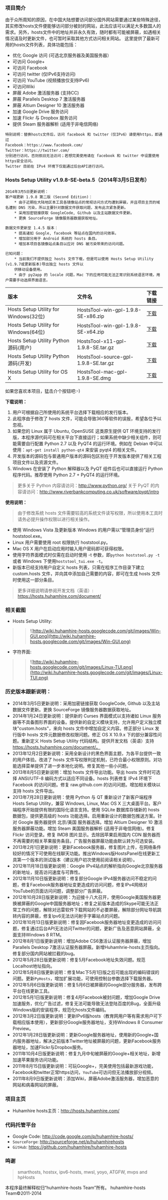 ### 项目简介 ###
由于众所周知的原因，在中国大陆想要访问部分国外网站需要通过某些特殊途径，其实修改hosts文件便能够访问部分被封的网站，此法应该可以满足大多数国人的需求。另外，hosts文件中的地址并非永久有效，随时都有可能被屏蔽，如遇相关情况请及时更新文件，也可暂时采取其他方式访问相关网站。
这里提供了最新可用的hosts文件列表，具体功能包括：
  * 优化 Google 访问 (可选北京服务器及美国服务器）
  * 可访问 Google+
  * 可访问 Facebook
  * 可访问 twitter (仅IPv6支持访问)
  * 可访问 YouTube (视频播放仅支持IPv6)
  * 可访问Wiki
  * 屏蔽 Adobe 激活服务器 (支持CC)
  * 屏蔽 Parallels Desktop 7 激活服务器
  * 屏蔽 Altium Designer 10 激活服务器
  * 加速 Google Drive 服务访问
  * 加速 Flickr 与 Dropbox 服务访问
  * 提供 Steam 服务器解析 (适用于非电信网络)

```
特别说明：替换hosts文件后，访问 facebook 和 twitter（仅IPv6）请使用https，即通过
Facebook：https://www.facebook.com/
Twitter：https://twitter.com/
分别进行访问，否则依旧无法访问；若想完美使用请在 facebook 和 twitter 中设置使用https安全访问。
Twitter 目前在 IPv4 环境下仅能通过后台API进行访问。
```

### Hosts Setup Utility v1.9.8-SE-beta.5（2014年3月5日发布） ###
```
2014年3月5日更新说明：
客户端更新 1.9.8 第二版 (Second Edition)：
    * 由于近期在大陆地区本工具各镜像站点的常规访问方式均遭到屏蔽，并且项目主页的域名遭到 DNS 污染，所以主要针对数据文件获取问题，发布此次紧急更新。
    * 采用加密链接获取 GoogleCode, Github 以及主站数据文件更新。
    * 更换 SourceForge 镜像服务器数据获取地址。

数据文件更新至 1.4.5 版本：
    * 提高诸如 Google, facebook 等站点在国内的访问效率。
    * 增加部分用于 Android 系统的 hosts 条目。
    * 增加本项目各镜像站点条目以应对 DNS 被污染带来的访问问题。

已知问题：
    * 当前我们不提供独立 hosts 文件下载，但是可以使用 Hosts Setup Utility (v1.9.7或更新版本)导出独立 hosts 文件以
    供移动设备使用。
    * 由于 py2app 的 locale 问题，Mac 下的应用可能无法正常识别系统语言环境，用户需要手动选择界面语言。
```
| **版本** | **文件名** | **下载链接** |
|:-----------|:--------------|:-----------------|
| Hosts Setup Utility for Windows(32位) | HostsTool-win-gpl-1.9.8-SE-x86.zip | [下载](https://huhamhire-hosts.googlecode.com/git-history/gh-pages/release/HostsTool-win-gpl-1.9.8-SE-x86.zip) |
| Hosts Setup Utility for Windows(64位) | HostsTool-win-gpl-1.9.8-SE-x64.zip | [下载](https://huhamhire-hosts.googlecode.com/git-history/gh-pages/release/HostsTool-win-gpl-1.9.8-SE-x64.zip) |
| Hosts Setup Utility Python 源码(用户) | HostsTool-x11-gpl-1.9.8-SE.tar.gz | [下载](https://huhamhire-hosts.googlecode.com/git-history/gh-pages/release/HostsTool-x11-gpl-1.9.8-SE.tar.gz) |
| Hosts Setup Utility Python 源码(开发) | HostsTool-source-gpl-1.9.8-SE.tar.gz | [下载](https://huhamhire-hosts.googlecode.com/git-history/gh-pages/release/HostsTool-source-gpl-1.9.8-SE.tar.gz) |
| Hosts Setup Utility for OS X | HostsTool-mac-gpl-1.9.8-SE.dmg | [下载](https://huhamhire-hosts.googlecode.com/git-history/gh-pages/release/HostsTool-mac-gpl-1.9.8-SE.dmg) |

如果您喜欢本项目，猛击介个按钮吧:-)

**下载说明：**
  1. 用户可根据自己所使用的系统平台选择下载相应的发行版本。
  1. 此程序由于修改了 hosts 文件，可能会导致360等软件的误报，希望各位予以忽视。
  1. 如果您的 Linux 属于 Ubuntu, OpenSUSE 这类原生提供 QT 环境支持的发行版，本程序源代码可在相关平台下直接运行；如果系统中缺少相关组件，则可能需要自行配置 Python 2.7 以及 PyQT4 的运行环境。例如在 Debian 中可以使用：` apt-get install python-qt4 ` 来安装 pyqt4 的相关文件。
  1. 开发版本的源码包与普通用户版本的源码包区别在于开发版本提供了相关工程项目文件以及资源文件。
  1. Windows 在安装了 Python 解释器以及 PyQT 组件后也可以直接运行 Python 程序代码。推荐使用 Python 2.7 + PyQT4 的运行环境。

> 更多关于 Python 内容请访问：http://www.python.org/
> 关于 PyQT 的内容请访问：http://www.riverbankcomputing.co.uk/software/pyqt/intro

**使用说明：**
> 由于修改系统 hosts 文件需要较高的系统文件读写权限，所以使用本工具时请务必提升操作权限以进行相关操作。
  * 使用 Windows Vista 及更新版本 Windows 的用户需以“管理员身份”运行 hoststool.exe。
  * Linux 用户需要使用 root 权限执行 hoststool.py。
  * Mac OS X 用户在启动应用时输入用户密码即可获得权限。
  * 使用字符界面模式时仅需在启动时使用 -t 参数，即` python hoststool.py -t `或者 Windows 下使用` hoststool_tui.exe -t `。
  * 新版本已经支持用户自定义 hosts 列表，只需在程序工作目录下建立 custom.hosts 文件，并向其中添加自己需要的内容，即可在生成 hosts 文件时使用这一部分条目。
> 更多详细说明请参阅开发文档（英语）: https://hosts.huhamhire.com/document/

### 相关截图 ###
  * Hosts Setup Utility:
> > ![http://wiki.huhamhire-hosts.googlecode.com/git/images/Win-GUI.png](http://wiki.huhamhire-hosts.googlecode.com/git/images/Win-GUI.png)

  * 字符界面:
> > ![http://wiki.huhamhire-hosts.googlecode.com/git/images/Linux-TUI.png](http://wiki.huhamhire-hosts.googlecode.com/git/images/Linux-TUI.png)

### 历史版本跟新说明： ###
  * 2014年3月5日更新说明：采用加密链接获取 GoogleCode, Github 以及主站数据文件更新。更换 SourceForge 镜像服务器数据获取地址。
  * 2014年1月24日更新说明：提供新的 Curses 界面模式以支持诸如 Linux 服务器等不具备图形界面的设备。提供新的自定义模块支持，允许用户定义独立模块"custom.hosts"，来向 hosts 文件中增加自定义内容。修正部分 Linux 发行版中 hosts 文件元数据修改权限问题。修正 OS X 10.9.x 下的部分兼容性问题。重新定义 Hosts Setup Utility 代码结构。提供开发文档（英语）支持 https://hosts.huhamhire.com/document/。
  * 2013年12月2日更新说明：采用全新设计的黑色界面主题，为各平台提供一致的用户体验。改进了 hosts 文件写权限判定机制，已符合最小权限原则。对功能选择菜单提供了进一步本地化说明。修复其他一些小问题。
  * 2013年8月5日更新说明：增加 hosts 文件导出功能。导出 hosts 文件时可选择 ANSI/UTF-8 编码方式以适应不同设备。hosts 列表修复 IPv4 环境下 Facebook 的访问问题。修复 raw.github.com 的访问问题。增加相关模块以支持 hosts 文件导出。
  * 2013年7月28日更新说明：使用 Python 与 QT 重新设计了新客户端程序 Hosts Setup Utility，兼容 Windows, Linux, Mac OS X 三大桌面平台。客户端程序开始提供有限的国际化语言支持。使用 SQLite 数据库存储新的 hosts 数据包，提供更高级的 hosts 功能选择。启用重新设计的数据包推送方案。针对 Google 服务器提供 北京/美国 服务器选择。增加 Altium Designer 10 激活服务器屏蔽功能。增加 Steam 美国服务器解析 (适用于非电信网络)。修复 Flickr 访问登录。修复 IMDB 图片显示。去除因苹果启用国内 CDN 服务器而不再需要的相关苹果服务条目。广告服务器屏蔽功能由默认转为可选安装。
  * 2013年2月1日更新说明：更新Facebook服务器，修复图片上传，在网络条件较好的情况下可使用在线聊天功能。推出Windows版HostsPanel在线更新工具第一个版本的测试版本（建议用户初次使用前阅读相关说明）。
  * 2012年11月18日版更新说明：Google IPv4站点的解析指向Google北京服务器的新地址，提高访问速度与可靠性。
  * 2012年11月10日版更新说明：修复部分Google IPv4服务器访问不稳定的问题，修复Facebook服务器地址变更造成的访问问题，修复IPv4网络对YouTube的页面访问问题，调整部分广告屏蔽。
  * 2012年10月28日版更新说明：为迎接十八大召开，使用Google美国服务器更换被屏蔽的Google中国服务器地址；修复之前版本造成的Skype可能无法正常工作的问题，解除对迅雷软件下载网站的不必要屏蔽，解除部分网址导航跳转内容的屏蔽，修复Ipv6无法访问射手字幕站点的问题。
  * 2012年10月13日版更新说明：修复因Facebook服务器地址变更造成的访问问题，修复通过后台API无法访问Twitter的问题，更新广告及恶意网站屏蔽，全面支持Windows 8 RTM。
  * 2012年8月1日版更新说明：增加Adobe CS6激活认证服务器屏蔽，增加Parallels Desktop 7激活认证服务器屏蔽。新增Huhamhrie-hosts主页指向。修复部分国内网站被拦截的bug。
  * 2012年5月28日版更新说明：修复5月Facebook地址失效问题。规范Localhost地址指向。
  * 2012年5月8日版更新说明：修复Mac下5月1日版之后可能出现的编码错误的问题。更新`PyHosts`，增加扩展功能，可使用控制台参数选择下载服务器。
  * 2012年5月6日版更新说明：修复5月6日被屏蔽的Google部分服务器，发布跨平台在线更新工具。
  * 2012年5月1日版更新说明：修复4月Facebook被封问题，增加Google Drive加速服务，优化广告过滤，修复无法可能导致无法登陆百度的Bug，全面升级Windows版的安装程序，规范化hosts文件编码。
  * 2012年3月2日版更新说明：更新IPv6版hosts（教育网用户等有需求用户可下载相应版本使用），更新部分Google服务器地址，支持Windows 8 Consumer Preview。
  * 2012年1月28日版更新说明：更新Google服务器地址，使用新的Google+国内服务器地址，解决之前版本Twitter地址被屏蔽的问题，更新Facebook服务器地址，加速Flickr与Dropbox服务。
  * 2011年10月4日版更新说明：修复九月中旬被屏蔽的Google+相关地址，新增加速苹果服务访问功能。
  * 2011年8月15日版更新说明：可玩Google+，完美使用包括最新游戏功能，Facebook和twitter正常https访问，`YouTube`可访问但无法播放部分视频。
  * 2011年8月9日版更新说明：添加Wiki，屏蔽Adobe激活服务器，增加恶意的网站和病毒网站的屏蔽。

### 项目主页 ###
  * Huhamhire hosts主页：http://hosts.huhamhire.com/


### 代码托管平台 ###
  * Google Code: http://code.google.com/p/huhamhire-hosts/
  * `SourceForge`: http://sourceforge.net/p/huhamhirehosts
  * `GitHub`: https://github.com/huhamhire/huhamhire-hosts

### 鸣谢 ###

> smarthosts, hostsx, ipv6-hosts, mwsl, yoyo, ATGFW, mvps and hpHosts

本程序最终解释权归“huhamhire-hosts Team”所有。
huhamhire-hosts Team©2011-2014